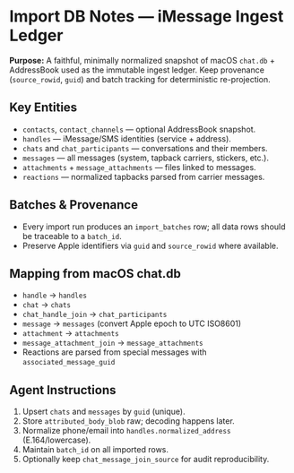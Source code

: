 # Import DB Notes — iMessage Ingest Ledger

**Purpose:** A faithful, minimally normalized snapshot of macOS `chat.db` + AddressBook used as the immutable ingest ledger.
Keep provenance (`source_rowid`, `guid`) and batch tracking for deterministic re-projection.

## Key Entities

- `contacts`, `contact_channels` — optional AddressBook snapshot.
- `handles` — iMessage/SMS identities (service + address).
- `chats` and `chat_participants` — conversations and their members.
- `messages` — all messages (system, tapback carriers, stickers, etc.).
- `attachments` + `message_attachments` — files linked to messages.
- `reactions` — normalized tapbacks parsed from carrier messages.

## Batches & Provenance

- Every import run produces an `import_batches` row; all data rows should be traceable to a `batch_id`.
- Preserve Apple identifiers via `guid` and `source_rowid` where available.

## Mapping from macOS chat.db

- `handle` → `handles`
- `chat` → `chats`
- `chat_handle_join` → `chat_participants`
- `message` → `messages` (convert Apple epoch to UTC ISO8601)
- `attachment` → `attachments`
- `message_attachment_join` → `message_attachments`
- Reactions are parsed from special messages with `associated_message_guid`

## Agent Instructions

1. Upsert `chats` and `messages` by `guid` (unique).
2. Store `attributed_body_blob` raw; decoding happens later.
3. Normalize phone/email into `handles.normalized_address` (E.164/lowercase).
4. Maintain `batch_id` on all imported rows.
5. Optionally keep `chat_message_join_source` for audit reproducibility.
